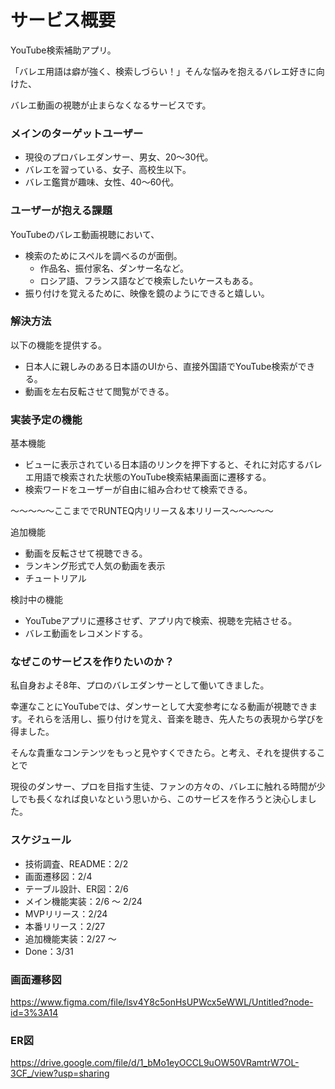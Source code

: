 # **サービス概要**

YouTube検索補助アプリ。

「バレエ用語は癖が強く、検索しづらい！」そんな悩みを抱えるバレエ好きに向けた、

バレエ動画の視聴が止まらなくなるサービスです。

### **メインのターゲットユーザー**

- 現役のプロバレエダンサー、男女、20〜30代。
- バレエを習っている、女子、高校生以下。
- バレエ鑑賞が趣味、女性、40〜60代。

### **ユーザーが抱える課題**

YouTubeのバレエ動画視聴において、

- 検索のためにスペルを調べるのが面倒。
    - 作品名、振付家名、ダンサー名など。
    - ロシア語、フランス語などで検索したいケースもある。
- 振り付けを覚えるために、映像を鏡のようにできると嬉しい。

### **解決方法**

以下の機能を提供する。

- 日本人に親しみのある日本語のUIから、直接外国語でYouTube検索ができる。
- 動画を左右反転させて閲覧ができる。

### **実装予定の機能**

基本機能

- ビューに表示されている日本語のリンクを押下すると、それに対応するバレエ用語で検索された状態のYouTube検索結果画面に遷移する。
- 検索ワードをユーザーが自由に組み合わせて検索できる。

〜〜〜〜〜ここまででRUNTEQ内リリース＆本リリース〜〜〜〜〜

追加機能

- 動画を反転させて視聴できる。
- ランキング形式で人気の動画を表示
- チュートリアル

検討中の機能

- YouTubeアプリに遷移させず、アプリ内で検索、視聴を完結させる。
- バレエ動画をレコメンドする。

### **なぜこのサービスを作りたいのか？**

私自身およそ8年、プロのバレエダンサーとして働いてきました。

幸運なことにYouTubeでは、ダンサーとして大変参考になる動画が視聴できます。それらを活用し、振り付けを覚え、音楽を聴き、先人たちの表現から学びを得ました。

そんな貴重なコンテンツをもっと見やすくできたら。と考え、それを提供することで

現役のダンサー、プロを目指す生徒、ファンの方々の、バレエに触れる時間が少しでも長くなれば良いなという思いから、このサービスを作ろうと決心しました。

### **スケジュール**

- 技術調査、README：2/2
- 画面遷移図：2/4
- テーブル設計、ER図：2/6
- メイン機能実装：2/6 〜 2/24
- MVPリリース：2/24
- 本番リリース：2/27
- 追加機能実装：2/27 〜
- Done：3/31

### 画面遷移図
https://www.figma.com/file/lsv4Y8c5onHsUPWcx5eWWL/Untitled?node-id=3%3A14
### ER図
https://drive.google.com/file/d/1_bMo1eyOCCL9uOW50VRamtrW7OL-3CF_/view?usp=sharing
